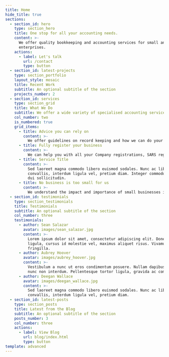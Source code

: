 ```yaml
---
title: Home
hide_title: true
sections:
  - section_id: hero
    type: section_hero
    title: One stop for all your accounting needs.
    content: >-
      We offer quality bookkeeping and accounting services for small and medium
      enterprises.
    actions:
      - label: Let's talk
        url: /contact
        type: button
  - section_id: latest-projects
    type: section_portfolio
    layout_style: mosaic
    title: Recent Work
    subtitle: An optional subtitle of the section
    projects_number: 2
  - section_id: services
    type: section_grid
    title: What We Do
    subtitle: We offer a wide variety of specialised accounting services
    col_number: two
    is_numbered: true
    grid_items:
      - title: Advice you can rely on
        content: >-
          We offer guidelines on record keeping and how we can do your accounting for you. We also offer advice on payroll and accounting software.
      - title: Fully register your business
        content: >-
          We can help you with all your Company registrations, SARS registrations (Income Tax, Value added Tax, Payroll Taxes) and Department of labour registrations (UIF and Workmen's compensation)
      - title: Service Title
        content: >-
          Sed laoreet magna commodo libero euismod sodales. Nunc ac libero
          convallis, interdum ligula vel, pretium diam. Integer commodo sem at
          dui sollicitudin.
      - title: No business is too small for us
        content: >-
          We understand the impact and importance of small businesses in our economy and can help keep your business in a healthy and prosperous state.
  - section_id: testimonials
    type: section_testimonials
    title: Testimonials
    subtitle: An optional subtitle of the section
    col_number: three
    testimonials:
      - author: Sean Salazar
        avatar: images/sean_salazar.jpg
        content: >-
          Lorem ipsum dolor sit amet, consectetur adipiscing elit. Donec nisl
          ligula, cursus id molestie vel, maximus aliquet risus. Vivamus in nibh
          fringilla.
      - author: Aubrey Hoover
        avatar: images/aubrey_hoover.jpg
        content: >-
          Vestibulum a nunc ut eros condimentum posuere. Nullam dapibus quis
          nunc non interdum. Pellentesque tortor ligula, gravida ac commodo eu.
      - author: Deegan Wallace
        avatar: images/deegan_wallace.jpg
        content: >-
          Sed laoreet magna commodo libero euismod sodales. Nunc ac libero
          convallis, interdum ligula vel, pretium diam.
  - section_id: latest-posts
    type: section_posts
    title: Latest from the Blog
    subtitle: An optional subtitle of the section
    posts_number: 3
    col_number: three
    actions:
      - label: View Blog
        url: blog/index.html
        type: button
template: advanced
---
```

